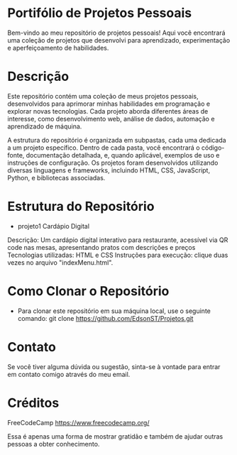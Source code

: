 # Portifólio de Projetos Pessoais
Bem-vindo ao meu repositório de projetos pessoais! Aqui você encontrará uma coleção de projetos que desenvolvi para aprendizado, experimentação e aperfeiçoamento de habilidades.

# Descrição 
Este repositório contém uma coleção de meus projetos pessoais, desenvolvidos para aprimorar minhas habilidades em programação e explorar novas tecnologias. Cada projeto aborda diferentes áreas de interesse, como desenvolvimento web, análise de dados, automação e aprendizado de máquina.

A estrutura do repositório é organizada em subpastas, cada uma dedicada a um projeto específico. Dentro de cada pasta, você encontrará o código-fonte, documentação detalhada, e, quando aplicável, exemplos de uso e instruções de configuração. Os projetos foram desenvolvidos utilizando diversas linguagens e frameworks, incluindo HTML, CSS, JavaScript, Python, e bibliotecas associadas.

# Estrutura do Repositório
* projeto1 Cardápio Digital

Descrição: Um cardápio digital interativo para restaurante, acessível via QR code nas mesas, apresentando pratos com descrições e preços
Tecnologias utilizadas: HTML e CSS
Instruções para execução: clique duas vezes no arquivo "indexMenu.html".


# Como Clonar o Repositório
* Para clonar este repositório em sua máquina local, use o seguinte comando:
git clone https://github.com/EdsonST/Projetos.git

# Contato
Se você tiver alguma dúvida ou sugestão, sinta-se à vontade para entrar em contato comigo através do meu email.

# Créditos
FreeCodeCamp https://www.freecodecamp.org/

Essa é apenas uma forma de mostrar gratidão e também de ajudar outras pessoas a obter conhecimento.
